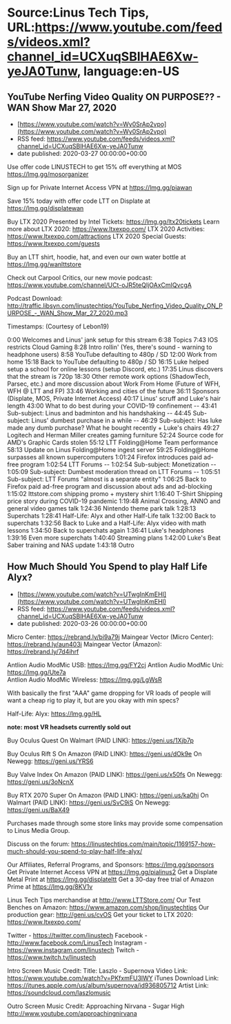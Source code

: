 # Source:Linus Tech Tips, URL:https://www.youtube.com/feeds/videos.xml?channel_id=UCXuqSBlHAE6Xw-yeJA0Tunw, language:en-US

## YouTube Nerfing Video Quality ON PURPOSE?? - WAN Show Mar 27, 2020
 - [https://www.youtube.com/watch?v=Wy0SrAp2vpo](https://www.youtube.com/watch?v=Wy0SrAp2vpo)
 - RSS feed: https://www.youtube.com/feeds/videos.xml?channel_id=UCXuqSBlHAE6Xw-yeJA0Tunw
 - date published: 2020-03-27 00:00:00+00:00

Use offer code LINUSTECH to get 15% off everything at MOS https://lmg.gg/mosorganizer

Sign up for Private Internet Access VPN at https://lmg.gg/piawan

Save 15% today with offer code LTT on Displate at https://lmg.gg/displatewan

Buy LTX 2020 Presented by Intel Tickets: https://lmg.gg/ltx20tickets
Learn more about LTX 2020: https://www.ltxexpo.com/
LTX 2020 Activities: https://www.ltxexpo.com/attractions
LTX 2020 Special Guests: https://www.ltxexpo.com/guests

Buy an LTT shirt, hoodie, hat, and even our own water bottle at https://lmg.gg/wanlttstore

Check out Carpool Critics, our new movie podcast: https://www.youtube.com/channel/UCt-oJR5teQIjOAxCmIQvcgA

Podcast Download: http://traffic.libsyn.com/linustechtips/YouTube_Nerfing_Video_Quality_ON_PURPOSE_-_WAN_Show_Mar_27_2020.mp3

Timestamps: (Courtesy of Lebon19)

0:00 Welcomes and Linus' jank setup for this stream
6:38 Topics
7:43 IOS restricts Cloud Gaming
8:28 Intro rollin' (Yes, there's sound - warning to headphone users)
8:58 YouTube defaulting to 480p / SD
12:00 Work from home
15:18 Back to YouTube defaulting to 480p / SD
16:15 Luke helped setup a school for online lessons (setup Discord, etc.)
17:35 Linus discovers that the stream is 720p
18:30 Other remote work options (ShadowTech, Parsec, etc.) and more discussion about Work From Home (Future of WFH, WFH @ LTT and FP)
33:46 Working and cities of the future
36:11 Sponsors (Displate, MOS, Private Internet Access)
40:17 Linus' scruff and Luke's hair length
43:00 What to do best during your COVID-19 confinement
-- 43:41 Sub-subject: Linus and badminton and his handshaking
-- 44:45 Sub-subject: Linus' dumbest purchase in a while
-- 46:29 Sub-subject: Has luke made any dumb purchase? What he bought recently + Luke's chairs
49:27 Logitech and Herman Miller creates gaming furniture
52:24 Source code for AMD's Graphic Cards stolen
55:12 LTT Folding@Home Team performance
58:13 Update on Linus Folding@Home ingest server
59:25 Folding@Home surpasses all known supercomputers
1:01:24 Firefox introduces paid ad-free program
1:02:54 LTT Forums
-- 1:02:54 Sub-subject: Monetization
-- 1:05:09 Sub-subject: Dumbest moderation thread on LTT Forums
-- 1:05:51 Sub-subject: LTT Forums "almost is a separate entity"
1:06:25 Back to Firefox paid ad-free program and discussion about ads and ad-blocking
1:15:02 lttstore.com shipping promo + mystery shirt
1:16:40 T-Shirt Shipping price story during COVID-19 pandemic
1:19:48 Animal Crossing, ANNO and general video games talk
1:24:36 Nintendo theme park talk
1:28:13 Superchats
1:28:41 Half-Life: Alyx and other Half-Life talk
1:32:00 Back to superchats
1:32:56 Back to Luke and a Half-Life: Alyx video with math lessons
1:34:50 Back to superchats again
1:36:41 Luke's headphones
1:39:16 Even more superchats
1:40:40 Streaming plans
1:42:00 Luke's Beat Saber training and NAS update
1:43:18 Outro

## How Much Should You Spend to play Half Life Alyx?
 - [https://www.youtube.com/watch?v=UTwgInKmEHI](https://www.youtube.com/watch?v=UTwgInKmEHI)
 - RSS feed: https://www.youtube.com/feeds/videos.xml?channel_id=UCXuqSBlHAE6Xw-yeJA0Tunw
 - date published: 2020-03-26 00:00:00+00:00

Micro Center: https://rebrand.ly/bi9a79j
Maingear Vector (Micro Center): https://rebrand.ly/aun403i
Maingear Vector (Amazon): https://rebrand.ly/7d4ihrf

Antlion Audio ModMic USB: https://lmg.gg/FY2cj
Antlion Audio ModMic Uni: https://lmg.gg/Ute7a    
Antlion Audio ModMic Wireless: https://lmg.gg/LgWsR

With basically the first "AAA" game dropping for VR loads of people will want a cheap rig to play it, but are you okay with min specs?

Half-Life: Alyx: https://lmg.gg/HL

**note: most VR headsets currently sold out**

Buy Oculus Quest
On Walmart (PAID LINK): https://geni.us/1Xjb7p

Buy Oculus Rift S
On Amazon (PAID LINK): https://geni.us/dOk9e
On Newegg: https://geni.us/YRS6

Buy Valve Index
On Amazon (PAID LINK): https://geni.us/x50fs
On Newegg: https://geni.us/3oNcnX

Buy RTX 2070 Super
On Amazon (PAID LINK): https://geni.us/ka0hi
On Walmart (PAID LINK): https://geni.us/SvC9iS
On Newegg: https://geni.us/BaX49

Purchases made through some store links may provide some compensation to Linus Media Group.

Discuss on the forum: https://linustechtips.com/main/topic/1169157-how-much-should-you-spend-to-play-half-life-alyx/

Our Affiliates, Referral Programs, and Sponsors: https://lmg.gg/sponsors
Get Private Internet Access VPN at https://lmg.gg/pialinus2
Get a Displate Metal Print at https://lmg.gg/displateltt
Get a 30-day free trial of Amazon Prime at https://lmg.gg/8KV1v

Linus Tech Tips merchandise at http://www.LTTStore.com/ 
Our Test Benches on Amazon: https://www.amazon.com/shop/linustechtips 
Our production gear: http://geni.us/cvOS
Get your ticket to LTX 2020: https://www.ltxexpo.com/

Twitter - https://twitter.com/linustech
Facebook - http://www.facebook.com/LinusTech
Instagram - https://www.instagram.com/linustech
Twitch - https://www.twitch.tv/linustech 

Intro Screen Music Credit:
Title: Laszlo - Supernova
Video Link: https://www.youtube.com/watch?v=PKfxmFU3lWY
iTunes Download Link: https://itunes.apple.com/us/album/supernova/id936805712
Artist Link: https://soundcloud.com/laszlomusic

Outro Screen Music Credit: Approaching Nirvana - Sugar High http://www.youtube.com/approachingnirvana

